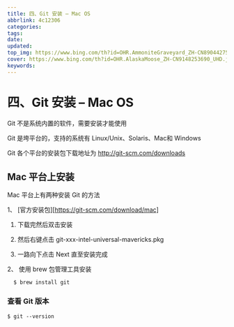 ```yaml
---
title: 四、Git 安装 – Mac OS
abbrlink: 4c12306
categories: 
tags: 
date: 
updated: 
top_img: https://www.bing.com/th?id=OHR.AmmoniteGraveyard_ZH-CN8904427525_UHD.jpg
cover: https://www.bing.com/th?id=OHR.AlaskaMoose_ZH-CN9148253690_UHD.jpg
keywords: 
---
```

# 四、Git 安装 – Mac OS

Git 不是系统内置的软件，需要安装才能使用

Git 是垮平台的，支持的系统有 Linux/Unix、Solaris、Mac和 Windows

Git 各个平台的安装包下载地址为 http://git-scm.com/downloads

## Mac 平台上安装

Mac 平台上有两种安装 Git 的方法

1、 [官方安装包][https://git-scm.com/download/mac]

1.  下载完然后双击安装

2.  然后右键点击 git-xxx-intel-universal-mavericks.pkg

3.  一路向下点击 Next 直至安装完成


2、 使用 brew 包管理工具安装

```
  $ brew install git
```

### 查看 Git 版本

```
$ git --version
```